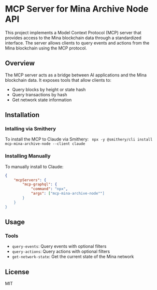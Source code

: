 # MCP Server for Mina Archive Node API

This project implements a Model Context Protocol (MCP) server that provides access to the Mina blockchain data through a standardized interface. The server allows clients to query events and actions from the Mina blockchain using the MCP protocol.

## Overview

The MCP server acts as a bridge between AI applications and the Mina blockchain data. It exposes tools that allow clients to:

- Query blocks by height or state hash
- Query transactions by hash
- Get network state information

## Installation

### Intalling via Smithery
To install the MCP to Claude via Smithery:
` npx -y @smithery/cli install mcp-mina-archive-node --client claude`

### Installing Manually
To manually install to Claude:

```json
{
    "mcpServers": {
        "mcp-graphql": {
            "command": "npx",
            "args": ["mcp-mina-archive-node""]
        }
    }
}
```

## Usage

### Tools

- `query-events`: Query events with optional filters
- `query-actions`: Query actions with optional filters
- `get-network-state`: Get the current state of the Mina network

## License

MIT
